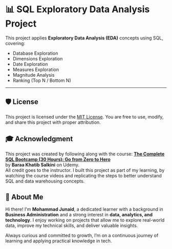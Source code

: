 # 📊 SQL Exploratory Data Analysis Project

This project applies **Exploratory Data Analysis (EDA)** concepts using SQL, covering:
- Database Exploration
- Dimensions Exploration
- Date Exploration
- Measures Exploration
- Magnitude Analysis
- Ranking (Top N / Bottom N)

---

## 🛡️ License

This project is licensed under the [MIT License](LICENSE). You are free to use, modify, and share this project with proper attribution.


## 🎓 Acknowledgment

This project was created by following along with the course:
**[The Complete SQL Bootcamp (30 Hours): Go from Zero to Hero](https://www.udemy.com/course/the-complete-sql-bootcamp-30-hours-go-from-zero-to-hero/)**  
by **Baraa Khatib Salkini** on Udemy.  
All credit goes to the instructor. I built this project as part of my learning, by watching the course videos and replicating the steps to better understand SQL and data warehousing concepts.


## 🌟 About Me

Hi there! I'm **Mohammad Junaid**, a dedicated learner with a background in **Business Administration** and a strong interest in **data, analytics, and technology**. I enjoy working on projects that allow me to explore real-world data, improve my technical skills, and deliver valuable insights.

Always curious and committed to growth, I’m on a continuous journey of learning and applying practical knowledge in tech.

